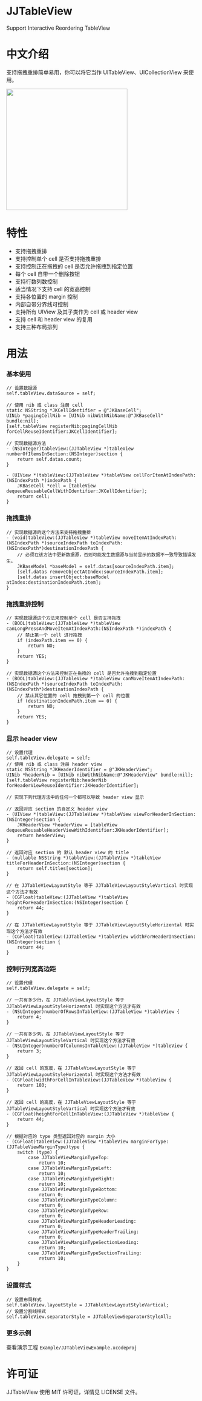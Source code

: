# JJTableView
Support Interactive Reordering TableView


# 中文介绍
支持拖拽重排简单易用，你可以将它当作 UITableView、UICollectionView 来使用。

<img src="https://raw.github.com/ynnekj/JJTableView/master/Example/ExampleSnapshot/snapshot_fast.gif" width="320">


# 特性
- 支持拖拽重排
- 支持控制单个 cell 是否支持拖拽重排
- 支持控制正在拖拽的 cell 是否允许拖拽到指定位置
- 每个 cell 自带一个删除按钮
- 支持行数列数控制
- 适当情况下支持 cell 的宽高控制
- 支持各位置的 margin 控制
- 内部自带分界线可控制
- 支持所有 UIView 及其子类作为 cell 或 header view
- 支持 cell 和 header view 的复用
- 支持三种布局排列

# 用法

### 基本使用

	// 设置数据源
    self.tableView.dataSource = self;
    
    // 使用 nib 或 class 注册 cell
    static NSString *JKCellIdentifier = @"JKBaseCell";
    UINib *pagingCellNib = [UINib nibWithNibName:@"JKBaseCell" bundle:nil];
    [self.tableView registerNib:pagingCellNib forCellReuseIdentifier:JKCellIdentifier];

	// 实现数据源方法
	- (NSInteger)tableView:(JJTableView *)tableView numberOfItemsInSection:(NSInteger)section {
		return self.datas.count;
	}

	- (UIView *)tableView:(JJTableView *)tableView cellForItemAtIndexPath:(NSIndexPath *)indexPath {
		JKBaseCell *cell = [tableView dequeueReusableCellWithIdentifier:JKCellIdentifier];
		return cell;
	}

### 拖拽重排

	// 实现数据源的这个方法来支持拖拽重排
	- (void)tableView:(JJTableView *)tableView moveItemAtIndexPath:(NSIndexPath *)sourceIndexPath toIndexPath:(NSIndexPath*)destinationIndexPath {
	    // 必须在该方法中更新数据源，否则可能发生数据源与当前显示的数据不一致导致错误发生。
	    JKBaseModel *baseModel = self.datas[sourceIndexPath.item];
	    [self.datas removeObjectAtIndex:sourceIndexPath.item];
	    [self.datas insertObject:baseModel atIndex:destinationIndexPath.item];
	}

### 拖拽重排控制

	// 实现数据源这个方法来控制单个 cell 是否支持拖拽
	- (BOOL)tableView:(JJTableView *)tableView canLongPressAndMoveItemAtIndexPath:(NSIndexPath *)indexPath {
	    // 禁止第一个 cell 进行拖拽
	    if (indexPath.item == 0) {
	        return NO;
	    }
	    return YES;
	}

	// 实现数据源这个方法来控制正在拖拽的 cell 是否允许拖拽到指定位置
	- (BOOL)tableView:(JJTableView *)tableView canMoveItemAtIndexPath:(NSIndexPath *)sourceIndexPath toIndexPath:(NSIndexPath*)destinationIndexPath {
	    // 禁止其它位置的 cell 拖拽到第一个 cell 的位置
	    if (destinationIndexPath.item == 0) {
	        return NO;
	    }
	    return YES;
	}

### 显示 header view
    // 设置代理
    self.tableView.delegate = self;
    // 使用 nib 或 class 注册 header view
    static NSString *JKHeaderIdentifier = @"JKHeaderView";
    UINib *headerNib = [UINib nibWithNibName:@"JKHeaderView" bundle:nil];
    [self.tableView registerNib:headerNib forHeaderViewReuseIdentifier:JKHeaderIdentifier];

	// 实现下列代理方法中的任何一个都可以导致 header view 显示
	
	// 返回对应 section 的自定义 header view
	- (UIView *)tableView:(JJTableView *)tableView viewForHeaderInSection:(NSInteger)section {
	    JKHeaderView *headerView = [tableView dequeueReusableHeaderViewWithIdentifier:JKHeaderIdentifier];
	    return headerView;
	}
	
	// 返回对应 section 的 默认 header view 的 title
	- (nullable NSString *)tableView:(JJTableView *)tableView titleForHeaderInSection:(NSInteger)section {
	    return self.titles[section];
	}
	
	// 在 JJTableViewLayoutStyle 等于 JJTableViewLayoutStyleVartical 时实现这个方法才有效
	- (CGFloat)tableView:(JJTableView *)tableView heightForHeaderInSection:(NSInteger)section {
	    return 44;
	}
	
	// 在 JJTableViewLayoutStyle 等于 JJTableViewLayoutStyleHorizental 时实现这个方法才有效
	- (CGFloat)tableView:(JJTableView *)tableView widthForHeaderInSection:(NSInteger)section {
	    return 44;
	}

### 控制行列宽高边距

    // 设置代理
    self.tableView.delegate = self;
    
	// 一共有多少行，在 JJTableViewLayoutStyle 等于 JJTableViewLayoutStyleHorizental 时实现这个方法才有效
	- (NSUInteger)numberOfRowsInTableView:(JJTableView *)tableView {
	    return 4;
	}
	
	// 一共有多少列，在 JJTableViewLayoutStyle 等于 JJTableViewLayoutStyleVartical 时实现这个方法才有效
	- (NSUInteger)numberOfColunmsInTableView:(JJTableView *)tableView {
	    return 3;
	}
	
	// 返回 cell 的宽度，在 JJTableViewLayoutStyle 等于 JJTableViewLayoutStyleHorizental 时实现这个方法才有效
	- (CGFloat)widthForCellInTableView:(JJTableView *)tableView {
	    return 180;
	}
	
	// 返回 cell 的高度，在 JJTableViewLayoutStyle 等于 JJTableViewLayoutStyleVartical 时实现这个方法才有效
	- (CGFloat)heightForCellInTableView:(JJTableView *)tableView {
	    return 44;
	}
	
	// 根据对应的 type 类型返回对应的 margin 大小
	- (CGFloat)tableView:(JJTableView *)tableView marginForType:(JJTableViewMarginType)type {
	    switch (type) {
	        case JJTableViewMarginTypeTop:
	            return 10;
	        case JJTableViewMarginTypeLeft:
	            return 10;
	        case JJTableViewMarginTypeRight:
	            return 10;
	        case JJTableViewMarginTypeBottom:
	            return 0;
	        case JJTableViewMarginTypeColumn:
	            return 0;
	        case JJTableViewMarginTypeRow:
	            return 0;
	        case JJTableViewMarginTypeHeaderLeading:
	            return 0;
	        case JJTableViewMarginTypeHeaderTrailing:
	            return 0;
	        case JJTableViewMarginTypeSectionLeading:
	            return 10;
	        case JJTableViewMarginTypeSectionTrailing:
	            return 10;
	    }
	}

### 设置样式

    // 设置布局样式
    self.tableView.layoutStyle = JJTableViewLayoutStyleVartical;
    // 设置分割线样式
    self.tableView.separatorStyle = JJTableViewSeparatorStyleAll;

### 更多示例
查看演示工程 `Example/JJTableViewExample.xcodeproj`

# 许可证
JJTableView 使用 MIT 许可证，详情见 LICENSE 文件。

